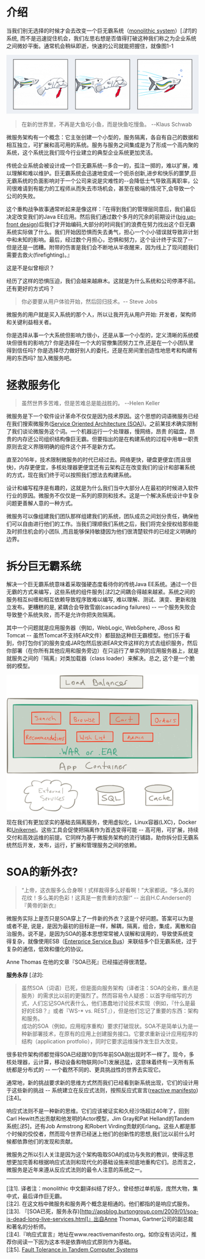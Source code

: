 介绍
=============================

当我们别无选择的时候才会去改变一个巨无霸系统（[monolithic system](https://en.wikipedia.org/wiki/Monolithic_application)）[*注1*]的系统, 而不是迅速捉住机会，我们左思右想是否值得打破这种我们称之为企业系统之间微妙平衡。通常机会稍纵即逝，快速的公司就能把握住，就像图1-1

![](images/slow_fast_fish.png)

> 在新的世界里，不再是大鱼吃小鱼，而是快鱼吃慢鱼。 --Klaus Schwab

微服务架构有一个概念：它主张创建一个小型的，服务隔离，各自有自己的数据和相互独立，可扩展和高可用的系统。服务与服务之间集成是为了形成一个高内聚的系统，这个系统比我们现今行业建立的典型企业系统更加灵活。

传统企业系统会被设计成一个巨无霸系统--多合一的，孤注一掷的，难以扩展，难以理解和难以维护。巨无霸系统会迅速地变成一个扼杀创新,进步和快乐的噩梦,巨无霸系统的负面影响对于一个公司来说是灾难性的--会降低士气导致高离职率，公司很难请到有能力的工程师从而失去市场机会，甚至在极端的情况下,会导致一个公司的失败。

这个重构战争故事通常听起来是像这样：『在得到我们的管理层同意后，我们最后决定改变我们的Java EE应用。然后我们通过数个多月的冗余的前期设计([big up-front design](http://www.agilemodeling.com/essays/bmuf.htm))后我们才开始编码,大部分的时间我们的浪费在努力找出这个巨无霸系统实际做了什么。我们开始因恐惧而失去勇气，担心一个小小错误就导致非计划中和未知的影响。最后，经过数个月担心，恐惧和努力，这个设计终于实现了-- 但是还是一团糟。附带的伤害是我们会不断地从半夜醒来，因为线上了现问题我们需要去救火(firefighting)。』

这是不是似曾相识？

经历了这样的恐惧压迫，我们会越来越麻木。这就是为什么系统和公司停滞不前。还有更好的方式吗？

> 你必要要从用户体验开始，然后回归技术。-- Steve Jobs

微服务的用户就是买入系统的那个人，所以让我开先从用户开始: 开发者，架构师和关键利益相关者。

你是选择从事一个大系统但影响力很小，还是从事一个小型的，定义清晰的系统模块但很有的影响力? 你是选择在一个大的官僚集团努力工作,还是在一个小团队里得到信任吗? 你是选择尽力做好别人的委托，还是在房间里创造性地思考和构建有用的东西吗? 加入微服务吧。

拯救服务化
=============================

> 虽然世界多苦难，但是苦难总是能战胜的。 --Helen Keller

微服务是下一个软件设计革命不仅仅是因为技术原因。这个思想的词语微服务已经在我们搜索微服务([Service Oriented Architecture (SOA)](https://en.wikipedia.org/wiki/Service-oriented_architecture))。之前某技术确实限制了我们谈论微服务这个词。一个机器运行一个处理器，慢网络，昂贵
的磁盘，昂贵的内存还公司组织结构像巨无霸。但要指出的是在构建系统的过程中用单一职责原则去定义界限明确的组件这个并不是新方式。

直至2016年，技术限制微服务的时代已经过去。网络更快，硬盘更便宜(而且很快)，内存更便宜，多核处理器更便宜还有云架构正在改变我们的设计和部署系统的方式，现在我们终于可以按照我们想法去构建系统。

设计和编写程序是有趣的，这就是为什么我们当中大部分人在最初的时候进入软件行业的原因。微服务不仅仅是一系列的原则和技术。这是一个解决系统设计中复杂问题更善解人意的一种方式。

微服务可以像组建我们团队那样组建我们的系统，团队成员之间划分责任，确保他们可以自由进行他们的工作。当我们理顺我们系统之后，我们将完全授权给那些能及时抓住机会的小团队 ,而且能够保持敏捷因为他们很清楚软件的已经定义明确的边界。

拆分巨无霸系统
=============================

解决一个巨无霸系统意味着采取强硬态度看待你的传统Java EE系统。通过一个巨无霸的方式来编写，这些系统的组件服务[*注2*]之间耦合得越来越紧。系统之间的服务相互纠缠和相互依赖导致程序致难以编写, 难以理解、测试、演变、更新和独立发布。更糟糕的是, 紧耦合会导致雪崩(cascading failures) -- 一个服务失败会导致整个系统失败，而不是允许你把失败隔离。 

其中一个问题就是应用服务器（例如，WebLogic, WebSphere, JBoss 和 Tomcat -- 虽然Tomcat不支持EAR文件）都鼓励这种巨无霸模型。他们乐于看到，你打包你们的服务变成JAR包然后放进EAR文件这样的方式去组织服务，然后你部署（在你所有其他应用和服务旁边）在只运行了单实例的应用服务器上，就是就服务之间的『隔离』对类加载器（class loader）来解决。总之, 这个是一个脆弱的模型。

![](images/ClassicJ2eeAPP.png)

现在我们有更加坚实的基础去隔离服务，使用虚拟化，Linux容器(LXC)，Docker和[Unikernel](http://unikernel.org)。这些工具会促使把隔离作为首选变得可能 -- 高可用，可扩展，持续交付和高效运维的前提。它同样为基于微服务架构的流行铺路，助你拆分巨无霸系统然后开发，发布，运行，扩展和管理服务之间的依赖。

SOA的新外衣?
==============================

> “上帝，这衣服多么合身啊！式样裁得多么好看啊！”大家都说。“多么美的花纹！多么美的色彩！这真是一套贵重的衣服!“ -- 出自H.C.Andersen的『黄帝的新衣』

微服务实际上是否只是SOA穿上了一件新的外衣？这是个好问题。答案可以为是或者不是, 说是，是因为最初的目标是一样，解耦，隔离，组合，集成，离散和自治服务。说不是，是因为SOA的基本思想常常被人误解和误用的，导致使系统变得复杂，就像使用ESB（[Enterprice Service Bus](https://en.wikipedia.org/wiki/Enterprise_service_bus)）来联结多个巨无霸系统，过于复杂的通信，低效和僵化的协议。

Anne Thomas 在他的文章『SOA已死』已经描述得很清楚。    

**服务永存** [*注3*]: 

> 虽然SOA（词语）已死，但是面向服务架构（译者注：SOA的全称，重点是服务）的需求比以前的更强烈了。然而容易令人疑惑：以首字母缩写的方式，人们忘记SOA代表什么，他们愚蠢地讨论技术实现（例如，『什么是最好的ESB？』或者『WS-* vs. REST』），但是他们忘记了重要的东西：架构和服务。    
成功的SOA（例如，应用程序重构）要求打破现状。SOA不是简单认为是一种新部署技术，在原有的应用上创建服务接口。它要求重新设计应用程序的结构（application protfolio），同时它要求运维操作发生巨大改变。

很多软件架构师都觉得SOA已经跟10到15年前SOA刚出现时不一样了。现今，多核处理器，云计算，移动设备和物联网(IoT)发展迅猛，这意味着终有一天所有系统都是分布式的 -- 一个截然不同的、更具挑战性的世界去实现它。

通常地，新的挑战要求新的思维方式然而我们已经看到新系统出现，它们的设计用于这些新的挑战 -- 系统建立在反应式法则，按照反应式宣言([reactive manifesto](http://www.reactivemanifesto.org))[注4]。

响应式法则不是一种新的思维。它们应该被证实和久经沙场超过40年了，回到Carl Hewitt杰出贡献和他发明的Actor模型，Jim Gray和Pat Helland的Tandem系统[*注5*]，还有Job Armstrong 和Robert Virding贡献的Erlang。这些人都是那个时候的佼佼者，然而现今世界已经迷上他们的创新性的思想,我们比以前什么时候都依靠他们的发现和贡献。

微服务之所以引人关注是因为这个架构吸取SOA的成功与失败的教训，使得这思想更加完善和根据响应式法则和现代化的基础设施来彻底地重构它们。总而言之，微服务是近年来遵从反应式法则的最令人注意的系统之一。

-----------------------------------------------------

[注1]. 译者注：monolithic 中文翻译纠结了好久，曾经想过单机版，庞然大物，集中式，最后译作巨无霸。     
[注2]. 在这文档中微服务和服务两个概念是相通的。他们都指的是响应式服务。     
[注3]. 『[SOA已死，服务永存)[http://apsblog.burtongroup.com/2009/01/soa-is-dead-long-live-services.html]』出自Anne Thomas, Gartner公司的副总裁和著名的分析师。    
[注4].『响应式宣言』地址在www.reactivemanifesto.org。如你没有访问过，推荐你阅读一下因为这本书是依靠响应式原则作为基础。    
[注5]. [Fault Tolerance in Tandem Computer Systems](http://www.hpl.hp.com/techreports/tandem/TR-86.2.pdf)

